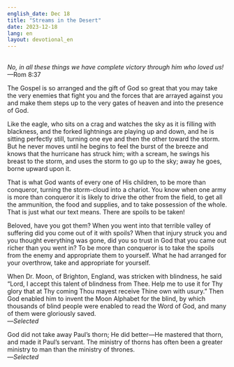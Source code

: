 ```yaml
---
english_date: Dec 18
title: "Streams in the Desert"
date: 2023-12-18
lang: en
layout: devotional_en
---
```





<p><br/> <em>No, in all these things we have complete victory through him who loved us!</em> —Rom 8:37

</p>

<p>The Gospel is so arranged and the gift of God so great that you may take the very enemies that fight you and the forces that are arrayed against you and make them steps up to the very gates of heaven and into the presence of God.

</p>

<p>Like the eagle, who sits on a crag and watches the sky as it is filling with blackness, and the forked lightnings are playing up and down, and he is sitting perfectly still, turning one eye and then the other toward the storm. But he never moves until he begins to feel the burst of the breeze and knows that the hurricane has struck him; with a scream, he swings his breast to the storm, and uses the storm to go up to the sky; away he goes, borne upward upon it.

</p>

<p>That is what God wants of every one of His children, to be more than conqueror, turning the storm-cloud into a chariot. You know when one army is more than conqueror it is likely to drive the other from the field, to get all the ammunition, the food and supplies, and to take possession of the whole. That is just what our text means. There are spoils to be taken!

</p>

<p>Beloved, have you got them? When you went into that terrible valley of suffering did you come out of it with spoils? When that injury struck you and you thought everything was gone, did you so trust in God that you came out richer than you went in? To be more than conqueror is to take the spoils from the enemy and appropriate them to yourself. What he had arranged for your overthrow, take and appropriate for yourself.

</p>

<p>When Dr. Moon, of Brighton, England, was stricken with blindness, he said “Lord, I accept this talent of blindness from Thee. Help me to use it for Thy glory that at Thy coming Thou mayest receive Thine own with usury.” Then God enabled him to invent the Moon Alphabet for the blind, by which thousands of blind people were enabled to read the Word of God, and many of them were gloriously saved.<br/> —<em>Selected</em>

</p>

<p>God did not take away Paul’s thorn; He did better—He mastered that thorn, and made it Paul’s servant. The ministry of thorns has often been a greater ministry to man than the ministry of thrones.<br/> —<em>Selected</em>

</p>

<p></p>